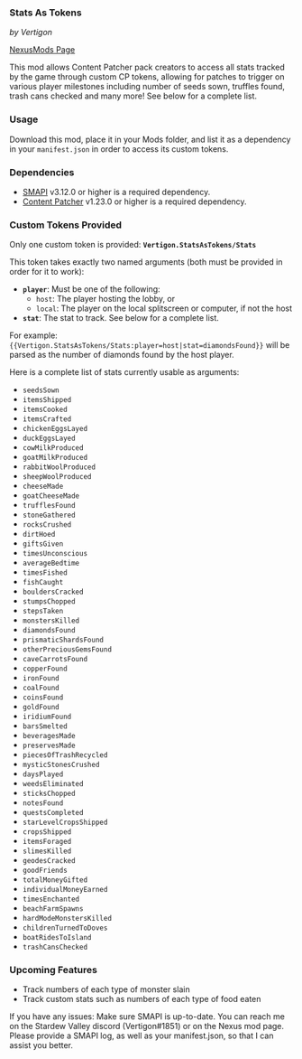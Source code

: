 ### Stats As Tokens
*by Vertigon*

[NexusMods Page](https://www.nexusmods.com/stardewvalley/mods/9659)

This mod allows Content Patcher pack creators to access all stats tracked by the game through custom CP tokens, allowing for patches to trigger
on various player milestones including number of seeds sown, truffles found, trash cans checked and many more! See below for a complete list.

### Usage
Download this mod, place it in your Mods folder, and list it as a dependency in your `manifest.json` in order to access its custom tokens.

### Dependencies
* [SMAPI](https://smapi.io/)  v3.12.0 or higher is a required dependency.
* [Content Patcher](https://www.nexusmods.com/stardewvalley/mods/1915) v1.23.0 or higher is a required dependency.

### Custom Tokens Provided

Only one custom token is provided: **`Vertigon.StatsAsTokens/Stats`**

This token takes exactly two named arguments (both must be provided in order for it to work):
* **`player`**: Must be one of the following:
  * `host`: The player hosting the lobby, or
  * `local`: The player on the local splitscreen or computer, if not the host
* **`stat`**: The stat to track. See below for a complete list.

For example:
`{{Vertigon.StatsAsTokens/Stats:player=host|stat=diamondsFound}}` will be parsed as the number of diamonds found by the host player.

Here is a complete list of stats currently usable as arguments:

* `seedsSown`
* `itemsShipped`
* `itemsCooked`
* `itemsCrafted`
* `chickenEggsLayed`
* `duckEggsLayed`
* `cowMilkProduced`
* `goatMilkProduced`
* `rabbitWoolProduced`
* `sheepWoolProduced`
* `cheeseMade`
* `goatCheeseMade`
* `trufflesFound`
* `stoneGathered`
* `rocksCrushed`
* `dirtHoed`
* `giftsGiven`
* `timesUnconscious`
* `averageBedtime`
* `timesFished`
* `fishCaught`
* `bouldersCracked`
* `stumpsChopped`
* `stepsTaken`
* `monstersKilled`
* `diamondsFound`
* `prismaticShardsFound`
* `otherPreciousGemsFound`
* `caveCarrotsFound`
* `copperFound`
* `ironFound`
* `coalFound`
* `coinsFound`
* `goldFound`
* `iridiumFound`
* `barsSmelted`
* `beveragesMade`
* `preservesMade`
* `piecesOfTrashRecycled`
* `mysticStonesCrushed`
* `daysPlayed`
* `weedsEliminated`
* `sticksChopped`
* `notesFound`
* `questsCompleted`
* `starLevelCropsShipped`
* `cropsShipped`
* `itemsForaged`
* `slimesKilled`
* `geodesCracked`
* `goodFriends`
* `totalMoneyGifted`
* `individualMoneyEarned`
* `timesEnchanted`
* `beachFarmSpawns`
* `hardModeMonstersKilled`
* `childrenTurnedToDoves`
* `boatRidesToIsland`
* `trashCansChecked`

### Upcoming Features
 * Track numbers of each type of monster slain
 * Track custom stats such as numbers of each type of food eaten

If you have any issues:
Make sure SMAPI is up-to-date.
You can reach me on the Stardew Valley discord (Vertigon#1851) or on the Nexus mod page.
Please provide a SMAPI log, as well as your manifest.json, so that I can assist you better.
